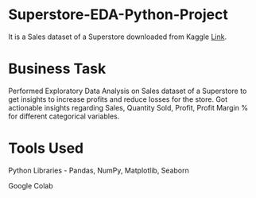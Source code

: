 # Superstore-EDA-Python-Project

It is a Sales dataset of a Superstore downloaded from Kaggle [Link](https://www.kaggle.com/datasets/bravehart101/sample-supermarket-dataset).

# Business Task
Performed Exploratory Data Analysis on Sales dataset of a Superstore to get insights to increase profits and reduce losses for the store.
Got actionable insights regarding Sales, Quantity Sold, Profit, Profit Margin % for different categorical variables.

# Tools Used
Python Libraries - Pandas, NumPy, Matplotlib, Seaborn

Google Colab
